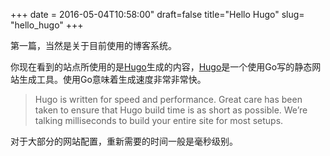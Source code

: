 +++
date = 2016-05-04T10:58:00"
draft=false
title="Hello Hugo"
slug= "hello_hugo"
+++

第一篇，当然是关于目前使用的博客系统。

你现在看到的站点所使用的是[Hugo](http://gohugo.io)生成的内容，[Hugo](http://gohugo.io)是一个使用Go写的静态网站生成工具。使用Go意味着生成速度非常非常快。

> Hugo is written for speed and performance. Great care has been taken to ensure that Hugo build time is as short as possible. We’re talking milliseconds to build your entire site for most setups.

对于大部分的网站配置，重新需要的时间一般是毫秒级别。
